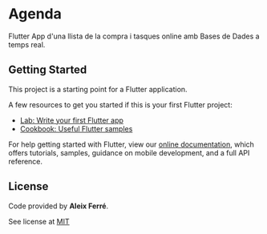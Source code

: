 # Agenda

Flutter App d'una llista de la compra i tasques online amb Bases de Dades a temps real.

## Getting Started

This project is a starting point for a Flutter application.

A few resources to get you started if this is your first Flutter project:

- [Lab: Write your first Flutter app](https://flutter.dev/docs/get-started/codelab)
- [Cookbook: Useful Flutter samples](https://flutter.dev/docs/cookbook)

For help getting started with Flutter, view our
[online documentation](https://flutter.dev/docs), which offers tutorials,
samples, guidance on mobile development, and a full API reference.

## License

Code provided by **Aleix Ferré**.

See license at [MIT](https://github.com/CatalaHD/Agenda/blob/master/LICENSE)
